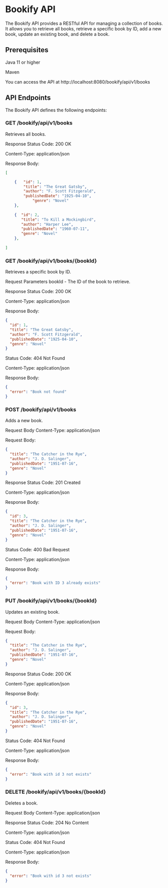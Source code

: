 # Bookify API

The Bookify API provides a RESTful API for managing a collection of books. It allows you to retrieve all books, retrieve a specific book by ID, add a new book, update an existing book, and delete a book.

## Prerequisites

Java 11 or higher

Maven

You can access the API at http://localhost:8080/bookify/api/v1/books

## API Endpoints
The Bookify API defines the following endpoints:

### GET /bookify/api/v1/books
Retrieves all books.

Response
Status Code: 200 OK

Content-Type: application/json

Response Body:

```json
[  

	{   "id": 1,    
	    "title": "The Great Gatsby",    
	    "author": "F. Scott Fitzgerald",    
	    "publishedDate": "1925-04-10",    
            "genre": "Novel"  
	},
	  
	{  "id": 2,    
	   "title": "To Kill a Mockingbird",    
	   "author": "Harper Lee",    
	   "publishedDate": "1960-07-11",    
	   "genre": "Novel"  
	},
	  
]
```

### GET /bookify/api/v1/books/{bookId}
Retrieves a specific book by ID.

Request Parameters
bookId - The ID of the book to retrieve.

Response
Status Code: 200 OK

Content-Type: application/json

Response Body:

```json
{
  "id": 1,
  "title": "The Great Gatsby",
  "author": "F. Scott Fitzgerald",
  "publishedDate": "1925-04-10",
  "genre": "Novel"
}
```

Status Code: 404 Not Found

Content-Type: application/json

Response Body:

```json
{
  "error": "Book not found"
}
```

### POST /bookify/api/v1/books
Adds a new book.

Request Body
Content-Type: application/json

Request Body:

```json
{
  "title": "The Catcher in the Rye",
  "author": "J. D. Salinger",
  "publishedDate": "1951-07-16",
  "genre": "Novel"
}
```

Response
Status Code: 201 Created

Content-Type: application/json

Response Body:

```json
{
  "id": 3,
  "title": "The Catcher in the Rye",
  "author": "J. D. Salinger",
  "publishedDate": "1951-07-16",
  "genre": "Novel"
}
```

Status Code: 400 Bad Request

Content-Type: application/json

Response Body:

```json
{
  "error": "Book with ID 3 already exists"
}
```

### PUT /bookify/api/v1/books/{bookId}
Updates an existing book.

Request Body
Content-Type: application/json

Request Body:

```json
{
  "title": "The Catcher in the Rye",
  "author": "J. D. Salinger",
  "publishedDate": "1951-07-16",
  "genre": "Novel"
}
```

Response
Status Code: 200 OK

Content-Type: application/json

Response Body:

```json
{
  "id": 3,
  "title": "The Catcher in the Rye",
  "author": "J. D. Salinger",
  "publishedDate": "1951-07-16",
  "genre": "Novel"
}
```

Status Code: 404 Not Found

Content-Type: application/json

Response Body:

```json
{
  "error": "Book with id 3 not exists"
}
```

### DELETE /bookify/api/v1/books/{bookId}
Deletes a book.

Request Body
Content-Type: application/json

Response
Status Code: 204 No Content

Content-Type: application/json

Status Code: 404 Not Found

Content-Type: application/json

Response Body:

```json
{
  "error": "Book with id 3 not exists"
}
```
